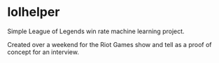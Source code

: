# lolhelper
Simple League of Legends win rate machine learning project.

Created over a weekend for the Riot Games show and tell as a
proof of concept for an interview.
